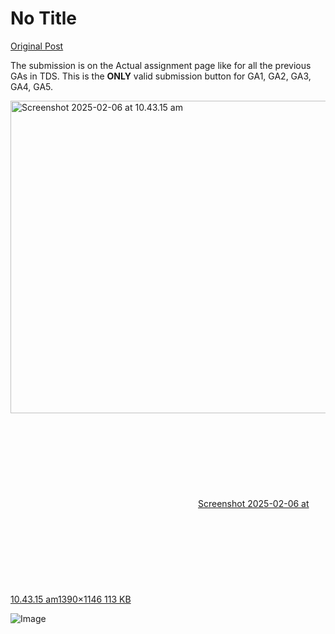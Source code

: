 # No Title

[Original Post](https://discourse.onlinedegree.iitm.ac.in/t/165959/51)

<p>The submission is on the Actual assignment page like for all the previous GAs in TDS. This is the <strong>ONLY</strong> valid submission button for GA1, GA2, GA3, GA4, GA5.</p>
<p><div class="lightbox-wrapper"><a class="lightbox" href="https://europe1.discourse-cdn.com/flex013/uploads/iitm/original/3X/7/5/758c516fa4ae8cd2e15a7c42c3059ef4465cf544.png" data-download-href="/uploads/short-url/gLSuDJbZ2rjsypoACTH6ic3Pi9S.png?dl=1" title="Screenshot 2025-02-06 at 10.43.15 am" rel="noopener nofollow ugc"><img src="https://europe1.discourse-cdn.com/flex013/uploads/iitm/optimized/3X/7/5/758c516fa4ae8cd2e15a7c42c3059ef4465cf544_2_606x500.png" alt="Screenshot 2025-02-06 at 10.43.15 am" data-base62-sha1="gLSuDJbZ2rjsypoACTH6ic3Pi9S" width="606" height="500" srcset="https://europe1.discourse-cdn.com/flex013/uploads/iitm/optimized/3X/7/5/758c516fa4ae8cd2e15a7c42c3059ef4465cf544_2_606x500.png, https://europe1.discourse-cdn.com/flex013/uploads/iitm/optimized/3X/7/5/758c516fa4ae8cd2e15a7c42c3059ef4465cf544_2_909x750.png 1.5x, https://europe1.discourse-cdn.com/flex013/uploads/iitm/optimized/3X/7/5/758c516fa4ae8cd2e15a7c42c3059ef4465cf544_2_1212x1000.png 2x" data-dominant-color="D4D9E5"><div class="meta"><svg class="fa d-icon d-icon-far-image svg-icon" aria-hidden="true"><use href="#far-image"></use></svg><span class="filename">Screenshot 2025-02-06 at 10.43.15 am</span><span class="informations">1390×1146 113 KB</span><svg class="fa d-icon d-icon-discourse-expand svg-icon" aria-hidden="true"><use href="#discourse-expand"></use></svg></div></a></div></p>

![Image](https://europe1.discourse-cdn.com/flex013/uploads/iitm/optimized/3X/7/5/758c516fa4ae8cd2e15a7c42c3059ef4465cf544_2_606x500.png)